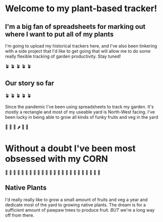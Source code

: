 # Welcome to my plant-based tracker!

## I'm a big fan of spreadsheets for marking out where I want to put all of my plants

I'm going to upload my historical trackers here, and I've also been tinkering with a side project that I'd like to get going that will allow me to do some really flexible tracking of garden productivity. Stay tuned! 

:potted_plant: :potted_plant: :potted_plant: :potted_plant: :potted_plant:
## Our story so far
:potted_plant: :potted_plant: :potted_plant: :potted_plant: :potted_plant:

Since the pandemic I've been using spreadsheets to track my garden. It's mostly a rectangle and most of my useable yard is North-West facing. I've been lucky in being able to grow all kinds of funky fruits and veg in the yard

:melon: :tomato: :carrot: :hot_pepper: :broccoli: :eggplant:


# Without a doubt I've been most obsessed with my CORN

:corn: :corn: :corn: :corn: :corn: :corn: :corn: :corn: :corn: :corn: :corn: :corn: :corn: :corn: :corn: :corn: :corn: :corn: :corn: :corn: :corn: :corn: :corn: :corn: 

## Native Plants

I'd really really like to grow a small amount of fruits and veg a year and dedicate most of the yard to growing native plants. The dream is for a sufficient amount of pawpaw trees to produce fruit. _BUT_ we're a long way off from there.


